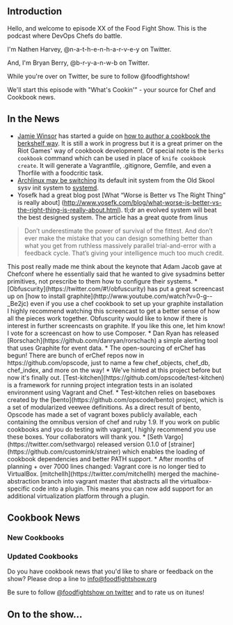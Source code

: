 Introduction
------------

Hello, and welcome to episode XX of the Food Fight Show.  This is the podcast where DevOps Chefs do battle.

I'm Nathen Harvey, @n-a-t-h-e-n-h-a-r-v-e-y on Twitter.

And, I'm Bryan Berry, @b-r-y-a-n-w-b on Twitter.

While you're over on Twitter, be sure to follow @foodfightshow!

We'll start this episode with "What's Cookin'" - your source for Chef and Cookbook news.

In the News<a name="news"></a>
-----------

* [Jamie
  Winsor](http://vialstudios.com) has started a guide on [how to author
  a cookbook the berkshelf
  way](http://vialstudios.com/guide-authoring-cookbooks.html). It is
  still a work in progress but it is a great primer on the Riot Games'
  way of cookbook development. Of special note is the `berks cookbook`
  command which can be used in place of `knife cookbook create`. It
  will generate a Vagrantfile, .gitignore, Gemfile, and even a
  Thorfile with a foodcritic task.
* [Archlinux may be
  switching](http://news.ycombinator.com/item?id=4383243) its default
  init system from the Old Skool sysv init system to
  [systemd](http://www.freedesktop.org/wiki/Software/systemd/).   
* Yosefk had a great blog post [What “Worse is Better vs The
  Right Thing” is really about]
  (http://www.yosefk.com/blog/what-worse-is-better-vs-the-right-thing-is-really-about.html).
  tl;dr an evolved system will beat the best designed system. The
  article has a great quote from linus
 <blockquote> Don’t underestimate the power of survival of the fittest. And don’t
  ever make the mistake that you can design something better than what
  you get from ruthless massively parallel trial-and-error with a
  feedback cycle. That’s giving your intelligence much too much
  credit.
</blockquote>
 This post  really made me think about the keynote that Adam Jacob gave at
  Chefconf where he essentially said that he wanted to give sysadmins
  better primitives, not prescribe to them how to configure their
  systems.
* [Obfuscurity](https://twitter.com/#!/obfuscurity) has put a great
  screencast up on [how to install
  graphite](http://www.youtube.com/watch?v=0-g--_Be2jc) even if you
  use a chef cookbook to set up your graphite installation I highly
  recommend watching this screencast to get a better sense of how all
  the pieces work together. Obfuscurity would like to know if there is
  interest in further screencasts on graphite. If you like this one,
  let him know! I vote for a screencast on how to use Composer.
* Dan Ryan has released
  [Rorschach](https://github.com/danryan/rorschach) a simple alerting
  tool that uses Graphite for event data.
* The open-sourcing of erChef has begun! There are bunch of erChef
  repos now in https://github.com/opscode, just to name a few
  chef_objects, chef_db, chef_index, and more on the way!
* We've hinted at this project before but now it's finally out.
  [Test-kitchen](https://github.com/opscode/test-kitchen) is a
  framework for running project integration tests in an isolated
  environment using Vagrant and Chef.
* Test-kitchen relies on baseboxes created by the
  [bento](https://github.com/opscode/bento) project, which is a set of
  modularized veewee definitions. As a direct result of bento, Opscode
  has made a set of vagrant boxes publicly available, each containing
  the omnibus version of chef and ruby 1.9. If you work on public cookbooks and
  you do testing with vagrant, I highly recommend you use these boxes.
  Your collaborators will thank you.
* [Seth Vargo](https://twitter.com/sethvargo) released version 0.1.0
  of [strainer](https://github.com/customink/strainer) which enables
  the loading  of cookbook dependencies and better PATH support.
* After months of planning + over 7000 lines changed: Vagrant core is
  no longer tied to VirtualBox.
  [mitchellh](https://twitter.com/mitchellh) merged the
  machine-abstraction branch into vagrant master that abstracts all
  the virtualbox-specific code into a plugin. This means you can now
  add support for an additional virtualization platform through a
  plugin. 

Cookbook News<a name="cookbooks"></a>
-------------
### New Cookbooks

### Updated Cookbooks

Do you have cookbook news that you'd like to share or feedback on the show?  Please drop a line to info@foodfightshow.org

Be sure to follow [@foodfightshow on twitter](http://twitter.com/foodfightshow) and to rate us on itunes!

On to the show...
----------------
